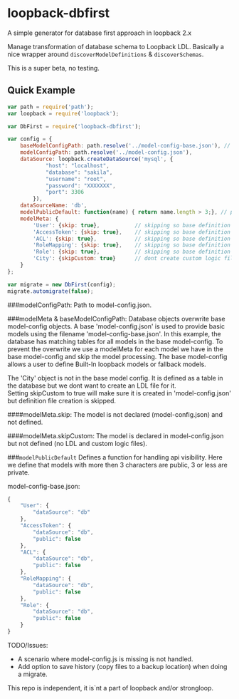 # loopback-dbfirst

A simple generator for database first approach in loopback 2.x

Manage transformation of database schema to Loopback LDL.
Basically a nice wrapper around `discoverModelDefinitions` & `discoverSchemas`.

This is a super beta, no testing.

## Quick Example

```javascript
var path = require('path');
var loopback = require('loopback');

var DbFirst = require('loopback-dbfirst');

var config = {
    baseModelConfigPath: path.resolve('../model-config-base.json'), // db wins, to persist base use modeMeta.skip = true
    modelConfigPath: path.resolve('../model-config.json'),
    dataSource: loopback.createDataSource('mysql', {
            "host": "localhost",
            "database": "sakila",
            "username": "root",
            "password": "XXXXXXX",
            "port": 3306
        }),
    dataSourceName: 'db',
    modelPublicDefault: function(name) { return name.length > 3;}, // public model only if more then 3 chars
    modelMeta: {
        'User': {skip: true},           // skipping so base definition is used.
        'AccessToken': {skip: true},    // skipping so base definition is used.
        'ACL': {skip: true},            // skipping so base definition is used.
        'RoleMapping': {skip: true},    // skipping so base definition is used.
        'Role': {skip: true},           // skipping so base definition is used.
        'City': {skipCustom: true}      // dont create custom logic files for City
    }
};

var migrate = new DbFirst(config);
migrate.automigrate(false);
```

###modelConfigPath: 
Path to model-config.json.

###modelMeta & baseModelConfigPath:
Database objects overwrite base model-config objects.
A base 'model-config.json' is used to provide basic models using the filename 'model-config-base.json'.
In this example, the database has matching tables for all models in the base model-config.
To prevent the overwrite we use a modelMeta for each model we have in the base model-config and skip the model processing.
The base model-config allows a user to define Built-In loopback models or fallback models.

The 'City' object is not in the base model config.
It is defined as a table in the database but we dont want to create an LDL file for it.  
Setting skipCustom to true will make sure it is created in 'model-config.json' but definition file creation is skipped.

####modelMeta.skip: 
The model is not declared (model-config.json) and not defined.

####modelMeta.skipCustom: 
The model is declared in model-config.json but not defined (no LDL and custom logic files).
 
###`modelPublicDefault` 
Defines a function for handling api visibility.
Here we define that models with more then 3 characters are public, 3 or less are private.

model-config-base.json:
```javascript
{
    "User": {
        "dataSource": "db"
    },
    "AccessToken": {
        "dataSource": "db",
        "public": false
    },
    "ACL": {
        "dataSource": "db",
        "public": false
    },
    "RoleMapping": {
        "dataSource": "db",
        "public": false
    },
    "Role": {
        "dataSource": "db",
        "public": false
    }
}
```

TODO/Issues:
* A scenario where model-config.js is missing is not handled.
* Add option to save history (copy files to a backup location) when doing a migrate.

This repo is independent, it is`nt a part of loopback and/or strongloop.
 
